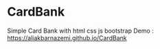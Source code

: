 # CardBank
Simple Card Bank with html css js bootstrap
Demo : https://aliakbarnazemi.github.io/CardBank


